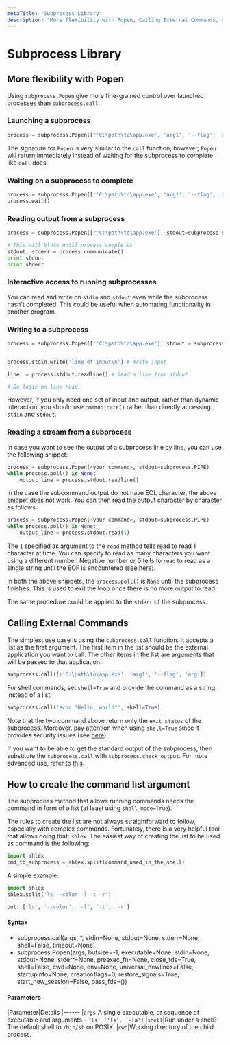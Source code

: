 ```yaml
---
metaTitle: "Subprocess Library"
description: "More flexibility with Popen, Calling External Commands, How to create the command list argument"
---
```


# Subprocess Library




## More flexibility with Popen


Using `subprocess.Popen` give more fine-grained control over launched processes than `subprocess.call`.

### Launching a subprocess

```py
process = subprocess.Popen([r'C:\path\to\app.exe', 'arg1', '--flag', 'arg'])

```

The signature for `Popen` is very similar to the `call` function; however, `Popen` will return immediately instead of waiting for the subprocess to complete like `call` does.

### Waiting on a subprocess to complete

```py
process = subprocess.Popen([r'C:\path\to\app.exe', 'arg1', '--flag', 'arg'])
process.wait()

```

### Reading output from a subprocess

```py
process = subprocess.Popen([r'C:\path\to\app.exe'], stdout=subprocess.PIPE, stderr=subprocess.PIPE)

# This will block until process completes
stdout, stderr = process.communicate()
print stdout
print stderr

```

### Interactive access to running subprocesses

You can read and write on `stdin` and `stdout` even while the subprocess hasn't completed. This could be useful when automating functionality in another program.

### Writing to a subprocess

```py
process = subprocess.Popen([r'C:\path\to\app.exe'], stdout = subprocess.PIPE, stdin = subprocess.PIPE)


process.stdin.write('line of input\n') # Write input

line  = process.stdout.readline() # Read a line from stdout

# Do logic on line read.

```

However, if you only need one set of input and output, rather than dynamic interaction,
you should use `communicate()` rather than directly accessing `stdin` and `stdout`.

### Reading a stream from a subprocess

In case you want to see the output of a subprocess line by line, you can use the following snippet:

```py
process = subprocess.Popen(<your_command>, stdout=subprocess.PIPE)
while process.poll() is None:
    output_line = process.stdout.readline()

```

in the case the subcommand output do not have EOL character, the above snippet does not work. You can then read the output character by character as follows:

```py
process = subprocess.Popen(<your_command>, stdout=subprocess.PIPE)
while process.poll() is None:
    output_line = process.stdout.read(1)

```

The `1` specified as argument to the `read` method tells read to read 1 character at time. You can specify to read as many characters you want using a different number. Negative number or 0 tells to `read` to read as a single string until the EOF is encountered ([see here](https://docs.python.org/2/library/io.html)).

In both the above snippets, the `process.poll()` is `None` until the subprocess finishes. This is used to exit the loop once there is no more output to read.

The same procedure could be applied to the `stderr` of the subprocess.



## Calling External Commands


The simplest use case is using the `subprocess.call` function.  It accepts a list as the first argument.  The first item in the list should be the external application you want to call.  The other items in the list are arguments that will be passed to that application.

```py
subprocess.call([r'C:\path\to\app.exe', 'arg1', '--flag', 'arg'])

```

For shell commands, set `shell=True` and provide the command as a string instead of a list.

```py
subprocess.call('echo "Hello, world"', shell=True)

```

Note that the two command above return only the `exit status` of the subprocess. Moreover, pay attention when using `shell=True` since it provides security issues (see [here](https://docs.python.org/2/library/subprocess.html#frequently-used-arguments)).

If you want to be able to get the standard output of the subprocess, then substitute the `subprocess.call` with `subprocess.check_output`. For more advanced use, refer to [this](http://stackoverflow.com/documentation/python/1393/subprocess-library/5714/more-flexibility-with-popen).



## How to create the command list argument


The subprocess method that allows running commands needs the command in form of a list (at least using `shell_mode=True`).

The rules to create the list are not always straightforward to follow, especially with complex commands. Fortunately, there is a very helpful tool that allows doing that: `shlex`. The easiest way of creating the list to be used as command is the following:

```py
import shlex
cmd_to_subprocess = shlex.split(command_used_in_the_shell)

```

A simple example:

```py
import shlex
shlex.split('ls --color -l -t -r')

out: ['ls', '--color', '-l', '-t', '-r']

```



#### Syntax


- subprocess.call(args, *, stdin=None, stdout=None, stderr=None, shell=False, timeout=None)
- subprocess.Popen(args, bufsize=-1, executable=None, stdin=None, stdout=None, stderr=None, preexec_fn=None, close_fds=True, shell=False, cwd=None, env=None, universal_newlines=False, startupinfo=None, creationflags=0, restore_signals=True, start_new_session=False, pass_fds=())



#### Parameters


|Parameter|Details
|------
|`args`|A single executable, or sequence of executable and arguments - `'ls'`, `['ls', '-la']`
|`shell`|Run under a shell? The default shell to `/bin/sh` on POSIX.
|`cwd`|Working directory of the child process.

